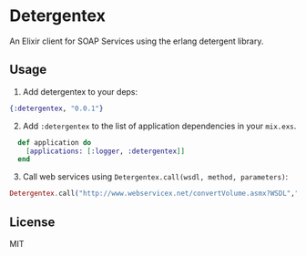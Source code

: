 Detergentex
===========

An Elixir client for SOAP Services using the erlang detergent library.

## Usage
1) Add detergentex to your deps:

```elixir
{:detergentex, "0.0.1"}
```

2) Add `:detergentex` to the list of application dependencies in your `mix.exs`.

```elixir
  def application do
    [applications: [:logger, :detergentex]]
  end
```

3) Call web services using `Detergentex.call(wsdl, method, parameters)`:

```elixir
Detergentex.call("http://www.webservicex.net/convertVolume.asmx?WSDL","ChangeVolumeUnit", ["100","dry","centiliter"])
```

## License
MIT
